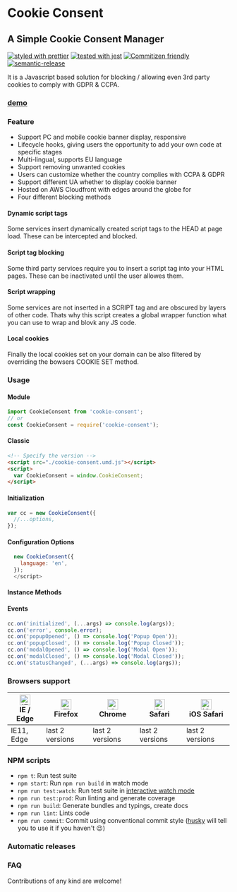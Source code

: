 # Cookie Consent

## A Simple Cookie Consent Manager

[![styled with prettier](https://img.shields.io/badge/styled_with-prettier-ff69b4.svg)](https://github.com/prettier/prettier)
[![tested with jest](https://img.shields.io/badge/tested_with-jest-99424f.svg)](https://github.com/facebook/jest)
[![Commitizen friendly](https://img.shields.io/badge/commitizen-friendly-brightgreen.svg)](http://commitizen.github.io/cz-cli/)
[![semantic-release](https://img.shields.io/badge/%20%20%F0%9F%93%A6%F0%9F%9A%80-semantic--release-e10079.svg)](https://github.com/semantic-release/semantic-release)

It is a Javascript based solution for blocking / allowing even 3rd party cookies to comply with GDPR & CCPA.

### [demo](/)

### Feature

- Support PC and mobile cookie banner display, responsive
- Lifecycle hooks, giving users the opportunity to add your own code at specific stages
- Multi-lingual, supports EU language
- Support removing unwanted cookies
- Users can customize whether the country complies with CCPA & GDPR
- Support different UA whether to display cookie banner
- Hosted on AWS Cloudfront with edges around the globe for
- Four different blocking methods

#### Dynamic script tags

Some services insert dynamically created script tags to the HEAD at page load. These can be intercepted and blocked.

#### Script tag blocking

Some third party services require you to insert a script tag into your HTML pages. These can be inactivated until the user allowes them.

#### Script wrapping

Some services are not inserted in a SCRIPT tag and are obscured by layers of other code. Thats why this script creates a global wrapper function what you can use to wrap and blovk any JS code.

#### Local cookies

Finally the local cookies set on your domain can be also filtered by overriding the bowsers COOKIE SET method.

### Usage

#### Module

```javascript
import CookieConsent from 'cookie-consent';
// or
const CookieConsent = require('cookie-consent');
```

#### Classic

```html
<!-- Specify the version -->
<script src="./cookie-consent.umd.js"></script>
<script>
  var CookieConsent = window.CookieConsent;
</script>
```

#### Initialization

```javascript
var cc = new CookieConsent({
  //...options,
});
```

#### Configuration Options

```javascript
  new CookieConsent({
    language: 'en',
  });
  </script>
```

#### Instance Methods

#### Events

```javascript
cc.on('initialized', (...args) => console.log(args));
cc.on('error', console.error);
cc.on('popupOpened', () => console.log('Popup Open'));
cc.on('popupClosed', () => console.log('Popup Closed'));
cc.on('modalOpened', () => console.log('Modal Open'));
cc.on('modalClosed', () => console.log('Modal Closed'));
cc.on('statusChanged', (...args) => console.log(args));
```

### Browsers support

| [<img src="https://raw.githubusercontent.com/alrra/browser-logos/master/src/edge/edge_48x48.png" alt="IE / Edge" width="24px" height="24px" />](http://godban.github.io/browsers-support-badges/)<br/>IE / Edge | [<img src="https://raw.githubusercontent.com/alrra/browser-logos/master/src/firefox/firefox_48x48.png" alt="Firefox" width="24px" height="24px" />](http://godban.github.io/browsers-support-badges/)<br/>Firefox | [<img src="https://raw.githubusercontent.com/alrra/browser-logos/master/src/chrome/chrome_48x48.png" alt="Chrome" width="24px" height="24px" />](http://godban.github.io/browsers-support-badges/)<br/>Chrome | [<img src="https://raw.githubusercontent.com/alrra/browser-logos/master/src/safari/safari_48x48.png" alt="Safari" width="24px" height="24px" />](http://godban.github.io/browsers-support-badges/)<br/>Safari | [<img src="https://raw.githubusercontent.com/alrra/browser-logos/master/src/safari-ios/safari-ios_48x48.png" alt="iOS Safari" width="24px" height="24px" />](http://godban.github.io/browsers-support-badges/)<br/>iOS Safari |
| --------- | --------- | --------- | --------- | --------- |
| IE11, Edge| last 2 versions| last 2 versions| last 2 versions| last 2 versions

### NPM scripts

- `npm t`: Run test suite
- `npm start`: Run `npm run build` in watch mode
- `npm run test:watch`: Run test suite in [interactive watch mode](http://facebook.github.io/jest/docs/cli.html#watch)
- `npm run test:prod`: Run linting and generate coverage
- `npm run build`: Generate bundles and typings, create docs
- `npm run lint`: Lints code
- `npm run commit`: Commit using conventional commit style ([husky](https://github.com/typicode/husky) will tell you to use it if you haven't :wink:)

### Automatic releases

### FAQ

Contributions of any kind are welcome!
